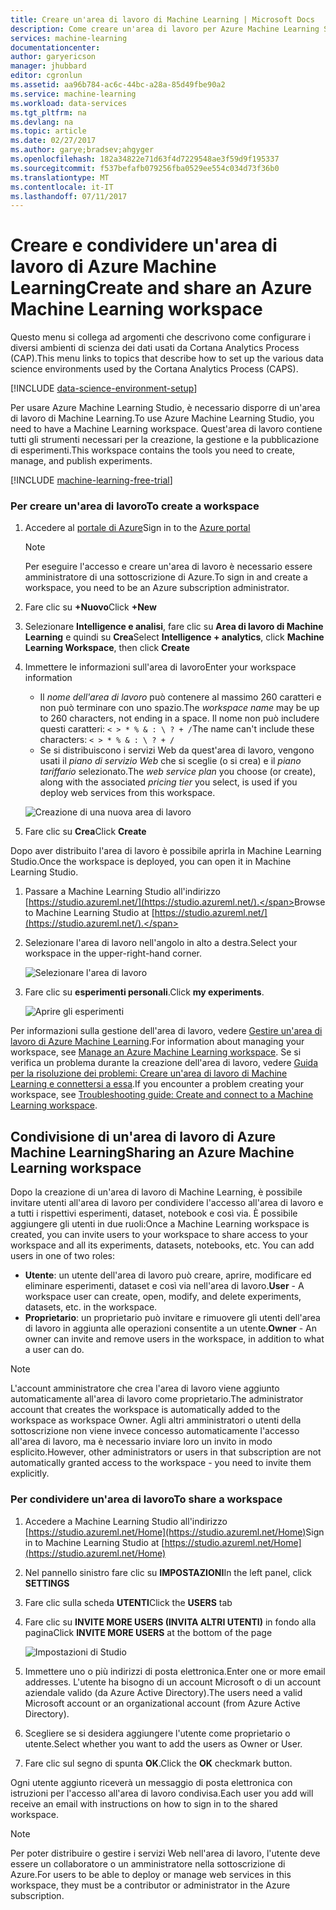 ```yaml
---
title: Creare un'area di lavoro di Machine Learning | Microsoft Docs
description: Come creare un'area di lavoro per Azure Machine Learning Studio.
services: machine-learning
documentationcenter: 
author: garyericson
manager: jhubbard
editor: cgronlun
ms.assetid: aa96b784-ac6c-44bc-a28a-85d49fbe90a2
ms.service: machine-learning
ms.workload: data-services
ms.tgt_pltfrm: na
ms.devlang: na
ms.topic: article
ms.date: 02/27/2017
ms.author: garye;bradsev;ahgyger
ms.openlocfilehash: 182a34822e71d63f4d7229548ae3f59d9f195337
ms.sourcegitcommit: f537befafb079256fba0529ee554c034d73f36b0
ms.translationtype: MT
ms.contentlocale: it-IT
ms.lasthandoff: 07/11/2017
---
```

# <a name="create-and-share-an-azure-machine-learning-workspace"></a><span data-ttu-id="9e8e7-103">Creare e condividere un'area di lavoro di Azure Machine Learning</span><span class="sxs-lookup"><span data-stu-id="9e8e7-103">Create and share an Azure Machine Learning workspace</span></span>
<span data-ttu-id="9e8e7-104">Questo menu si collega ad argomenti che descrivono come configurare i diversi ambienti di scienza dei dati usati da Cortana Analytics Process (CAP).</span><span class="sxs-lookup"><span data-stu-id="9e8e7-104">This menu links to topics that describe how to set up the various data science environments used by the Cortana Analytics Process (CAPS).</span></span>

[!INCLUDE [data-science-environment-setup](../../includes/cap-setup-environments.md)]

<span data-ttu-id="9e8e7-105">Per usare Azure Machine Learning Studio, è necessario disporre di un'area di lavoro di Machine Learning.</span><span class="sxs-lookup"><span data-stu-id="9e8e7-105">To use Azure Machine Learning Studio, you need to have a Machine Learning workspace.</span></span> <span data-ttu-id="9e8e7-106">Quest'area di lavoro contiene tutti gli strumenti necessari per la creazione, la gestione e la pubblicazione di esperimenti.</span><span class="sxs-lookup"><span data-stu-id="9e8e7-106">This workspace contains the tools you need to create, manage, and publish experiments.</span></span>

[!INCLUDE [machine-learning-free-trial](../../includes/machine-learning-free-trial.md)]

### <a name="to-create-a-workspace"></a><span data-ttu-id="9e8e7-107">Per creare un'area di lavoro</span><span class="sxs-lookup"><span data-stu-id="9e8e7-107">To create a workspace</span></span>
1. <span data-ttu-id="9e8e7-108">Accedere al [portale di Azure](https://portal.azure.com/)</span><span class="sxs-lookup"><span data-stu-id="9e8e7-108">Sign in to the [Azure portal](https://portal.azure.com/)</span></span>

    > [!NOTE]
    > <span data-ttu-id="9e8e7-109">Per eseguire l'accesso e creare un'area di lavoro è necessario essere amministratore di una sottoscrizione di Azure.</span><span class="sxs-lookup"><span data-stu-id="9e8e7-109">To sign in and create a workspace, you need to be an Azure subscription administrator.</span></span> 
    >
    > 

2. <span data-ttu-id="9e8e7-110">Fare clic su **+Nuovo**</span><span class="sxs-lookup"><span data-stu-id="9e8e7-110">Click **+New**</span></span>

3. <span data-ttu-id="9e8e7-111">Selezionare **Intelligence e analisi**, fare clic su **Area di lavoro di Machine Learning** e quindi su **Crea**</span><span class="sxs-lookup"><span data-stu-id="9e8e7-111">Select **Intelligence + analytics**, click **Machine Learning Workspace**, then click **Create**</span></span>

4. <span data-ttu-id="9e8e7-112">Immettere le informazioni sull'area di lavoro</span><span class="sxs-lookup"><span data-stu-id="9e8e7-112">Enter your workspace information</span></span>

    - <span data-ttu-id="9e8e7-113">Il *nome dell'area di lavoro* può contenere al massimo 260 caratteri e non può terminare con uno spazio.</span><span class="sxs-lookup"><span data-stu-id="9e8e7-113">The *workspace name* may be up to 260 characters, not ending in a space.</span></span> <span data-ttu-id="9e8e7-114">Il nome non può includere questi caratteri: `< > * % & : \ ? + /`</span><span class="sxs-lookup"><span data-stu-id="9e8e7-114">The name can't include these characters: `< > * % & : \ ? + /`</span></span>
    - <span data-ttu-id="9e8e7-115">Se si distribuiscono i servizi Web da quest'area di lavoro, vengono usati il *piano di servizio Web* che si sceglie (o si crea) e il *piano tariffario* selezionato.</span><span class="sxs-lookup"><span data-stu-id="9e8e7-115">The *web service plan* you choose (or create), along with the associated *pricing tier* you select, is used if you deploy web services from this workspace.</span></span>

    ![Creazione di una nuova area di lavoro](media/machine-learning-create-workspace/create-new-workspace.png)

5. <span data-ttu-id="9e8e7-117">Fare clic su **Crea**</span><span class="sxs-lookup"><span data-stu-id="9e8e7-117">Click **Create**</span></span>

<span data-ttu-id="9e8e7-118">Dopo aver distribuito l'area di lavoro è possibile aprirla in Machine Learning Studio.</span><span class="sxs-lookup"><span data-stu-id="9e8e7-118">Once the workspace is deployed, you can open it in Machine Learning Studio.</span></span>

1. <span data-ttu-id="9e8e7-119">Passare a Machine Learning Studio all'indirizzo [https://studio.azureml.net/](https://studio.azureml.net/).</span><span class="sxs-lookup"><span data-stu-id="9e8e7-119">Browse to Machine Learning Studio at [https://studio.azureml.net/](https://studio.azureml.net/).</span></span>

2. <span data-ttu-id="9e8e7-120">Selezionare l'area di lavoro nell'angolo in alto a destra.</span><span class="sxs-lookup"><span data-stu-id="9e8e7-120">Select your workspace in the upper-right-hand corner.</span></span>

    ![Selezionare l'area di lavoro](media/machine-learning-create-workspace/open-workspace.png)

3. <span data-ttu-id="9e8e7-122">Fare clic su **esperimenti personali**.</span><span class="sxs-lookup"><span data-stu-id="9e8e7-122">Click **my experiments**.</span></span>

    ![Aprire gli esperimenti](media/machine-learning-create-workspace/my-experiments.png)

<span data-ttu-id="9e8e7-124">Per informazioni sulla gestione dell'area di lavoro, vedere [Gestire un'area di lavoro di Azure Machine Learning](machine-learning-manage-workspace.md).</span><span class="sxs-lookup"><span data-stu-id="9e8e7-124">For information about managing your workspace, see [Manage an Azure Machine Learning workspace](machine-learning-manage-workspace.md).</span></span>
<span data-ttu-id="9e8e7-125">Se si verifica un problema durante la creazione dell'area di lavoro, vedere [Guida per la risoluzione dei problemi: Creare un'area di lavoro di Machine Learning e connettersi a essa](machine-learning-troubleshooting-creating-ml-workspace.md).</span><span class="sxs-lookup"><span data-stu-id="9e8e7-125">If you encounter a problem creating your workspace, see [Troubleshooting guide: Create and connect to a Machine Learning workspace](machine-learning-troubleshooting-creating-ml-workspace.md).</span></span>


## <a name="sharing-an-azure-machine-learning-workspace"></a><span data-ttu-id="9e8e7-126">Condivisione di un'area di lavoro di Azure Machine Learning</span><span class="sxs-lookup"><span data-stu-id="9e8e7-126">Sharing an Azure Machine Learning workspace</span></span>
<span data-ttu-id="9e8e7-127">Dopo la creazione di un'area di lavoro di Machine Learning, è possibile invitare utenti all'area di lavoro per condividere l'accesso all'area di lavoro e a tutti i rispettivi esperimenti, dataset, notebook e così via. È possibile aggiungere gli utenti in due ruoli:</span><span class="sxs-lookup"><span data-stu-id="9e8e7-127">Once a Machine Learning workspace is created, you can invite users to your workspace to share access to your workspace and all its experiments, datasets, notebooks, etc. You can add users in one of two roles:</span></span>

* <span data-ttu-id="9e8e7-128">**Utente**: un utente dell'area di lavoro può creare, aprire, modificare ed eliminare esperimenti, dataset e così via nell'area di lavoro.</span><span class="sxs-lookup"><span data-stu-id="9e8e7-128">**User** - A workspace user can create, open, modify, and delete experiments, datasets, etc. in the workspace.</span></span>
* <span data-ttu-id="9e8e7-129">**Proprietario**: un proprietario può invitare e rimuovere gli utenti dell'area di lavoro in aggiunta alle operazioni consentite a un utente.</span><span class="sxs-lookup"><span data-stu-id="9e8e7-129">**Owner** - An owner can invite and remove users in the workspace, in addition to what a user can do.</span></span>

> [!NOTE]
> <span data-ttu-id="9e8e7-130">L'account amministratore che crea l'area di lavoro viene aggiunto automaticamente all'area di lavoro come proprietario.</span><span class="sxs-lookup"><span data-stu-id="9e8e7-130">The administrator account that creates the workspace is automatically added to the workspace as workspace Owner.</span></span> <span data-ttu-id="9e8e7-131">Agli altri amministratori o utenti della sottoscrizione non viene invece concesso automaticamente l'accesso all'area di lavoro, ma è necessario inviare loro un invito in modo esplicito.</span><span class="sxs-lookup"><span data-stu-id="9e8e7-131">However, other administrators or users in that subscription are not automatically granted access to the workspace - you need to invite them explicitly.</span></span>
> 
> 

### <a name="to-share-a-workspace"></a><span data-ttu-id="9e8e7-132">Per condividere un'area di lavoro</span><span class="sxs-lookup"><span data-stu-id="9e8e7-132">To share a workspace</span></span>

1. <span data-ttu-id="9e8e7-133">Accedere a Machine Learning Studio all'indirizzo [https://studio.azureml.net/Home](https://studio.azureml.net/Home)</span><span class="sxs-lookup"><span data-stu-id="9e8e7-133">Sign in to Machine Learning Studio at [https://studio.azureml.net/Home](https://studio.azureml.net/Home)</span></span>

2. <span data-ttu-id="9e8e7-134">Nel pannello sinistro fare clic su **IMPOSTAZIONI**</span><span class="sxs-lookup"><span data-stu-id="9e8e7-134">In the left panel, click **SETTINGS**</span></span>

3. <span data-ttu-id="9e8e7-135">Fare clic sulla scheda **UTENTI**</span><span class="sxs-lookup"><span data-stu-id="9e8e7-135">Click the **USERS** tab</span></span>

4. <span data-ttu-id="9e8e7-136">Fare clic su **INVITE MORE USERS (INVITA ALTRI UTENTI)** in fondo alla pagina</span><span class="sxs-lookup"><span data-stu-id="9e8e7-136">Click **INVITE MORE USERS** at the bottom of the page</span></span>

    ![Impostazioni di Studio](media/machine-learning-create-workspace/settings.png)

5. <span data-ttu-id="9e8e7-138">Immettere uno o più indirizzi di posta elettronica.</span><span class="sxs-lookup"><span data-stu-id="9e8e7-138">Enter one or more email addresses.</span></span> <span data-ttu-id="9e8e7-139">L'utente ha bisogno di un account Microsoft o di un account aziendale valido (da Azure Active Directory).</span><span class="sxs-lookup"><span data-stu-id="9e8e7-139">The users need a valid Microsoft account or an organizational account (from Azure Active Directory).</span></span>

6. <span data-ttu-id="9e8e7-140">Scegliere se si desidera aggiungere l'utente come proprietario o utente.</span><span class="sxs-lookup"><span data-stu-id="9e8e7-140">Select whether you want to add the users as Owner or User.</span></span>

7. <span data-ttu-id="9e8e7-141">Fare clic sul segno di spunta **OK**.</span><span class="sxs-lookup"><span data-stu-id="9e8e7-141">Click the **OK** checkmark button.</span></span>

<span data-ttu-id="9e8e7-142">Ogni utente aggiunto riceverà un messaggio di posta elettronica con istruzioni per l'accesso all'area di lavoro condivisa.</span><span class="sxs-lookup"><span data-stu-id="9e8e7-142">Each user you add will receive an email with instructions on how to sign in to the shared workspace.</span></span>

> [!NOTE]
> <span data-ttu-id="9e8e7-143">Per poter distribuire o gestire i servizi Web nell'area di lavoro, l'utente deve essere un collaboratore o un amministratore nella sottoscrizione di Azure.</span><span class="sxs-lookup"><span data-stu-id="9e8e7-143">For users to be able to deploy or manage web services in this workspace, they must be a contributor or administrator in the Azure subscription.</span></span> 




